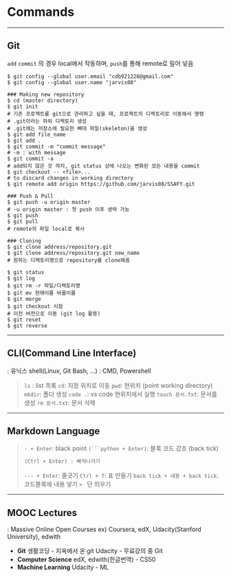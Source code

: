 # Commands

---

## Git

`add` `commit` 의 경우 local에서 작동하며,
`push`를 통해 remote로 밀어 넣음

```shell
$ git config --global user.email "cdb921226@gmail.com"
$ git config --global user.name "jarvis08"

### Making new repository
$ cd (master directory)
$ git init
# 기존 프로젝트를 git으로 관리하고 싶을 때, 프로젝트의 디렉토리로 이동해서 명령
# .git이라는 하위 디렉토리 생성
# .git에는 저장소에 필요한 뼈대 파일(skeleton)을 생성
$ git add file_name
$ git add .
$ git commit -m "commit message"
# -m : with message
$ git commit -a
# add되지 않은 것 까지, git status 상에 나오는 변화된 모든 내용을 commit
$ git checkout -- <file>...
# to discard changes in working directory
$ git remote add origin https://github.com/jarvis08/SSAFY.git

### Push & Pull
$ git push -u origin master
# -u origin master : 첫 push 이후 생략 가능
$ git push
$ git pull
# remote의 파일 local로 복사

### Cloning
$ git clone address/repository.git
$ git clone address/repository.git new_name
# 원하는 디렉토리명으로 repository를 clone해옴

$ git status
$ git log
$ git rm -r 파일/디렉토리명
$ git mv 현재이름 바꿀이름
$ git merge
$ git checkout 시점
# 이전 버전으로 이동 (git log 활용)
$ git reset
$ git reverse
```

---

## CLI(Command Line Interface)

: 유닉스 shell(Linux, Git Bash, ...)
: CMD, Powershell

> `ls` : list 목록
> `cd`: 지정 위치로 이동
> `pwd`: 현위치 (point working directory)
> `mkdir`: 폴더 생성
> `code .`: vs code 현위치에서 실행
> `touch 문서.txt`: 문서를 생성
> `rm 문서.txt`: 문서 삭제

---

## Markdown Language

> `- + Enter`: black point
> `(```python + Enter)`: 블록 코드 강조 (back tick)
>
> ```python
> (Ctrl + Enter) : 빠져나가기
> ```
>
> `--- + Enter`: 줄긋기
> `Ctrl + T`: 표 만들기
> `back tick + 내용 + back tick`: 코드블록에 내용 넣기
> `> ` 단 띄우기

---

## MOOC Lectures

: Massive Online Open Courses
ex) Coursera, edX, Udacity(Stanford University), edwith

- **Git**
  생활코딩 - 지옥에서 온 git
  Udacity - 무료강의 중 Git
- **Computer Science**
  edX, edwith(한글번역) - CS50
- **Machine Learning**
  Udacity - ML
